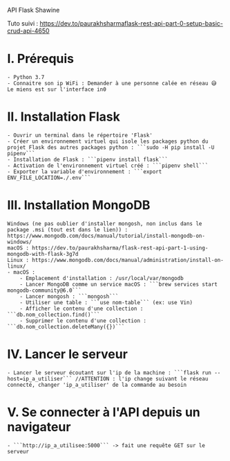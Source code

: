 API Flask Shawine

Tuto suivi : https://dev.to/paurakhsharmaflask-rest-api-part-0-setup-basic-crud-api-4650

# I. Prérequis
    - Python 3.7
    - Connaitre son ip WiFi : Demander à une personne calée en réseau 😅 Le miens est sur l'interface in0

# II. Installation Flask
    - Ouvrir un terminal dans le répertoire 'Flask'
    - Créer un environnement virtuel qui isole les packages python du projet Flask des autres packages python : ```sudo -H pip install -U pipenv```
    - Installation de Flask : ```pipenv install flask```
    - Activation de l'environnement virtuel créé : ```pipenv shell```
    - Exporter la variable d'environnement : ```export ENV_FILE_LOCATION=./.env```

# III. Installation MongoDB
    Windows (ne pas oublier d'installer mongosh, non inclus dans le package .msi (tout est dans le lien)) : https://www.mongodb.com/docs/manual/tutorial/install-mongodb-on-windows/
    macOS : https://dev.to/paurakhsharma/flask-rest-api-part-1-using-mongodb-with-flask-3g7d
    Linux : https://www.mongodb.com/docs/manual/administration/install-on-linux/
    - macOS : 
        - Emplacement d'installation : /usr/local/var/mongodb
        - Lancer MongoDB comme un service macOS : ```brew services start mongodb-community@6.0```
        - Lancer mongosh : ```mongosh```
        - Utiliser une table : ```use nom-table``` (ex: use Vin)
        - Afficher le contenu d'une collection : ```db.nom_collection.find()```
        - Supprimer le contenu d'une collection : ```db.nom_collection.deleteMany({})```

# IV. Lancer le serveur
    - Lancer le serveur écoutant sur l'ip de la machine : ```flask run --host=ip_a_utiliser``` //ATTENTION : l'ip change suivant le réseau connecté, changer 'ip_a_utiliser' de la commande au besoin

# V. Se connecter à l'API depuis un navigateur 
    - ```http://ip_a_utilisee:5000``` -> fait une requête GET sur le serveur

